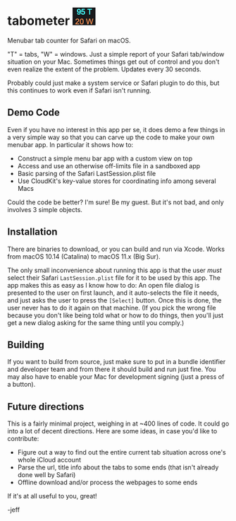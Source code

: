 # tabometer ![Tabometer Screenshot](https://github.com/hyperjeff/tabometer/blob/main/95-20.png)
Menubar tab counter for Safari on macOS.

"T" = tabs, "W" = windows. Just a simple report of your Safari tab/window situation on your Mac. Sometimes things get out of control and you don't even realize the extent of the problem. Updates every 30 seconds.

Probably could just make a system service or Safari plugin to do this, but this continues to work even if Safari isn't running.

## Demo Code
Even if you have no interest in this app per se, it does demo a few things in a very simple way so that you can carve up the code to make your own menubar app. In particular it shows how to:

* Construct a simple menu bar app with a custom view on top
* Access and use an otherwise off-limits file in a sandboxed app
* Basic parsing of the Safari LastSession.plist file
* Use CloudKit's key-value stores for coordinating info among several Macs

Could the code be better? I'm sure! Be my guest. But it's not bad, and only involves 3 simple objects.

## Installation
There are binaries to download, or you can build and run via Xcode. Works from macOS 10.14 (Catalina) to macOS 11.x (Big Sur).

The only small inconvenience about running this app is that the user _must_ select their Safari `LastSession.plist` file for it to be used by this app. The app makes this as easy as I know how to do: An open file dialog is presented to the user on first launch, and it auto-selects the file it needs, and just asks the user to press the `[Select]` button. Once this is done, the user never has to do it again on that machine. (If you pick the wrong file because you don't like being told what or how to do things, then you'll just get a new dialog asking for the same thing until you comply.)

## Building
If you want to build from source, just make sure to put in a bundle identifier and developer team and from there it should build and run just fine. You may also have to enable your Mac for development signing (just a press of a button).

## Future directions
This is a fairly minimal project, weighing in at ~400 lines of code. It could go into a lot of decent directions. Here are some ideas, in case you'd like to contribute:

* Figure out a way to find out the entire current tab situation across one's whole iCloud account
* Parse the url, title info about the tabs to some ends (that isn't already done well by Safari)
* Offline download and/or process the webpages to some ends

If it's at all useful to you, great!

-jeff
